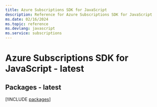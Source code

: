 ```yaml
---
title: Azure Subscriptions SDK for JavaScript
description: Reference for Azure Subscriptions SDK for JavaScript
ms.date: 02/16/2024
ms.topic: reference
ms.devlang: javascript
ms.service: subscriptions
---
```

# Azure Subscriptions SDK for JavaScript - latest
## Packages - latest
[!INCLUDE [packages](subscriptions-index.md)]